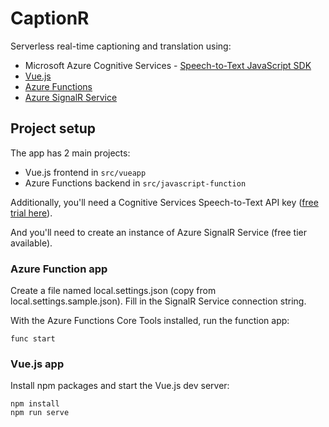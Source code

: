 # CaptionR

Serverless real-time captioning and translation using:

* Microsoft Azure Cognitive Services - [Speech-to-Text JavaScript SDK](https://www.npmjs.com/package/microsoft-cognitiveservices-speech-sdk)
* [Vue.js](https://vuejs.org/)
* [Azure Functions](https://docs.microsoft.com/en-us/azure/azure-functions/?WT.mc_id=captionr-github-antchu)
* [Azure SignalR Service](https://docs.microsoft.com/en-us/azure/azure-signalr/?WT.mc_id=captionr-github-antchu)

## Project setup

The app has 2 main projects:
* Vue.js frontend in `src/vueapp`
* Azure Functions backend in `src/javascript-function`

Additionally, you'll need a Cognitive Services Speech-to-Text API key ([free trial here](https://azure.microsoft.com/en-us/try/cognitive-services/?WT.mc_id=captionr-github-antchu)).

And you'll need to create an instance of Azure SignalR Service (free tier available).

### Azure Function app

Create a file named local.settings.json (copy from local.settings.sample.json). Fill in the SignalR Service connection string.

With the Azure Functions Core Tools installed, run the function app:

```
func start
```

### Vue.js app

Install npm packages and start the Vue.js dev server:

```
npm install
npm run serve
```
